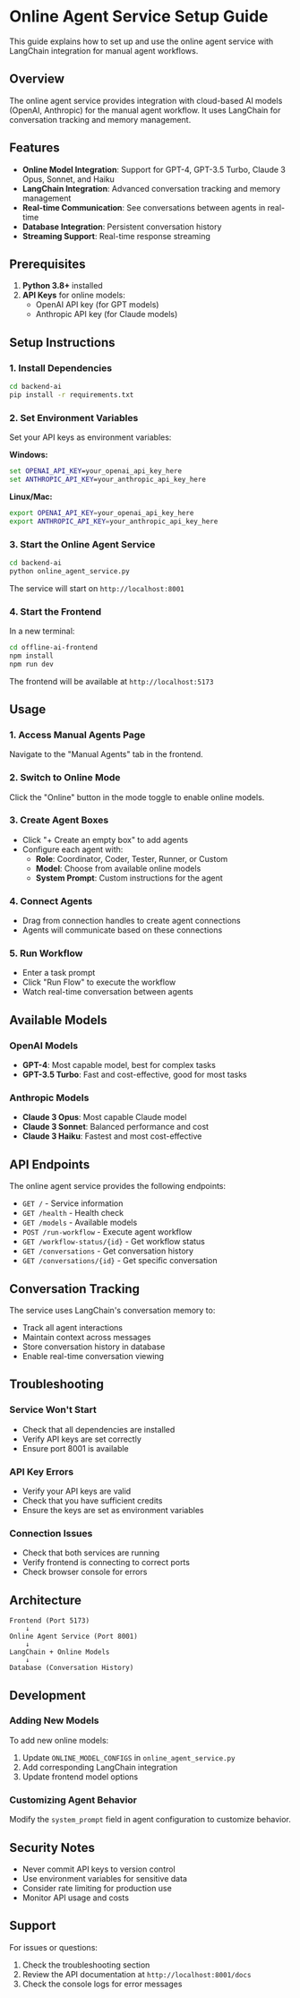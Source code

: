 # Online Agent Service Setup Guide

This guide explains how to set up and use the online agent service with LangChain integration for manual agent workflows.

## Overview

The online agent service provides integration with cloud-based AI models (OpenAI, Anthropic) for the manual agent workflow. It uses LangChain for conversation tracking and memory management.

## Features

- **Online Model Integration**: Support for GPT-4, GPT-3.5 Turbo, Claude 3 Opus, Sonnet, and Haiku
- **LangChain Integration**: Advanced conversation tracking and memory management
- **Real-time Communication**: See conversations between agents in real-time
- **Database Integration**: Persistent conversation history
- **Streaming Support**: Real-time response streaming

## Prerequisites

1. **Python 3.8+** installed
2. **API Keys** for online models:
   - OpenAI API key (for GPT models)
   - Anthropic API key (for Claude models)

## Setup Instructions

### 1. Install Dependencies

```bash
cd backend-ai
pip install -r requirements.txt
```

### 2. Set Environment Variables

Set your API keys as environment variables:

**Windows:**
```cmd
set OPENAI_API_KEY=your_openai_api_key_here
set ANTHROPIC_API_KEY=your_anthropic_api_key_here
```

**Linux/Mac:**
```bash
export OPENAI_API_KEY=your_openai_api_key_here
export ANTHROPIC_API_KEY=your_anthropic_api_key_here
```

### 3. Start the Online Agent Service

```bash
cd backend-ai
python online_agent_service.py
```

The service will start on `http://localhost:8001`

### 4. Start the Frontend

In a new terminal:
```bash
cd offline-ai-frontend
npm install
npm run dev
```

The frontend will be available at `http://localhost:5173`

## Usage

### 1. Access Manual Agents Page

Navigate to the "Manual Agents" tab in the frontend.

### 2. Switch to Online Mode

Click the "Online" button in the mode toggle to enable online models.

### 3. Create Agent Boxes

- Click "+ Create an empty box" to add agents
- Configure each agent with:
  - **Role**: Coordinator, Coder, Tester, Runner, or Custom
  - **Model**: Choose from available online models
  - **System Prompt**: Custom instructions for the agent

### 4. Connect Agents

- Drag from connection handles to create agent connections
- Agents will communicate based on these connections

### 5. Run Workflow

- Enter a task prompt
- Click "Run Flow" to execute the workflow
- Watch real-time conversation between agents

## Available Models

### OpenAI Models
- **GPT-4**: Most capable model, best for complex tasks
- **GPT-3.5 Turbo**: Fast and cost-effective, good for most tasks

### Anthropic Models
- **Claude 3 Opus**: Most capable Claude model
- **Claude 3 Sonnet**: Balanced performance and cost
- **Claude 3 Haiku**: Fastest and most cost-effective

## API Endpoints

The online agent service provides the following endpoints:

- `GET /` - Service information
- `GET /health` - Health check
- `GET /models` - Available models
- `POST /run-workflow` - Execute agent workflow
- `GET /workflow-status/{id}` - Get workflow status
- `GET /conversations` - Get conversation history
- `GET /conversations/{id}` - Get specific conversation

## Conversation Tracking

The service uses LangChain's conversation memory to:
- Track all agent interactions
- Maintain context across messages
- Store conversation history in database
- Enable real-time conversation viewing

## Troubleshooting

### Service Won't Start
- Check that all dependencies are installed
- Verify API keys are set correctly
- Ensure port 8001 is available

### API Key Errors
- Verify your API keys are valid
- Check that you have sufficient credits
- Ensure the keys are set as environment variables

### Connection Issues
- Check that both services are running
- Verify frontend is connecting to correct ports
- Check browser console for errors

## Architecture

```
Frontend (Port 5173)
    ↓
Online Agent Service (Port 8001)
    ↓
LangChain + Online Models
    ↓
Database (Conversation History)
```

## Development

### Adding New Models

To add new online models:

1. Update `ONLINE_MODEL_CONFIGS` in `online_agent_service.py`
2. Add corresponding LangChain integration
3. Update frontend model options

### Customizing Agent Behavior

Modify the `system_prompt` field in agent configuration to customize behavior.

## Security Notes

- Never commit API keys to version control
- Use environment variables for sensitive data
- Consider rate limiting for production use
- Monitor API usage and costs

## Support

For issues or questions:
1. Check the troubleshooting section
2. Review the API documentation at `http://localhost:8001/docs`
3. Check the console logs for error messages

